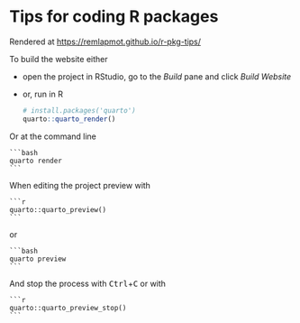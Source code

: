 # Tips for coding R packages

Rendered at https://remlapmot.github.io/r-pkg-tips/

To build the website either

- open the project in RStudio, go to the *Build* pane and click *Build Website*
- or, run in R

    ```r
    # install.packages('quarto')
    quarto::quarto_render()
    ```

Or at the command line

    ```bash
    quarto render
    ```

When editing the project preview with

    ```r
    quarto::quarto_preview()
    ```

or 

    ```bash
    quarto preview
    ```
And stop the process with <kbd>Ctrl</kbd>+<kbd>C</kbd> or with

    ```r
    quarto::quarto_preview_stop()
    ```

